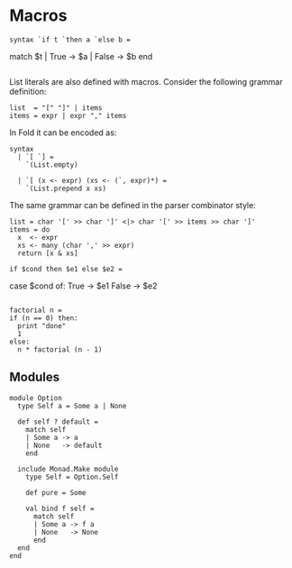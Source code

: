 # Macros


```
syntax `if t `then a `else b =
  ```
  match $t
  | True -> $a
  | False -> $b
  end
  ```
```

List literals are also defined with macros. Consider the following grammar
definition:

```
list  = "[" "]" | items
items = expr | expr "," items
```

In Fold it can be encoded as:

```
syntax
  | `[ `] =
    `(List.empty)

  | `[ (x <- expr) (xs <- (`, expr)*) =
    `(List.prepend x xs)
```

The same grammar can be defined in the parser combinator style:

```
list = char '[' >> char ']' <|> char '[' >> items >> char ']'
items = do
  x  <- expr
  xs <- many (char ',' >> expr)
  return [x & xs]
```

```
if $cond then $e1 else $e2 =
  ```
  case $cond of:
    True  -> $e1
    False -> $e2
  ```

factorial n =
  if (n == 0) then:
    print "done"
    1
  else:
    n * factorial (n - 1)
```


## Modules

```
module Option
  type Self a = Some a | None

  def self ? default =
    match self
    | Some a -> a
    | None   -> default
    end

  include Monad.Make module
    type Self = Option.Self

    def pure = Some

    val bind f self =
      match self
      | Some a -> f a
      | None   -> None
      end
  end
end
```
